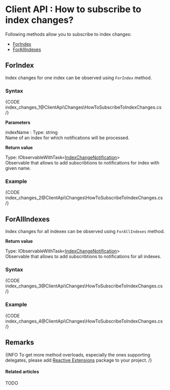 # Client API : How to subscribe to index changes?

Following methods allow you to subscribe to index changes:

- [ForIndex](../../client-api/changes/how-to-subscribe-to-index-changes#forindex)
- [ForAllIndexes](../../client-api/changes/how-to-subscribe-to-index-changes#forallindexes)

## ForIndex

Index changes for one index can be observed using `ForIndex` method.

### Syntax

{CODE index_changes_1@ClientApi\Changes\HowToSubscribeToIndexChanges.cs /}

**Parameters**   

indexName
:   Type: string   
Name of an index for which notifications will be processed.

**Return value**

Type: IObservableWithTask<[IndexChangeNotification](../../glossary/client-api/changes/index-change-notification)>   
Observable that allows to add subscribtions to notifications for index with given name.

### Example

{CODE index_changes_2@ClientApi\Changes\HowToSubscribeToIndexChanges.cs /}

## ForAllIndexes

Index changes for all indexex can be observed using `ForAllIndexes` method.

**Return value**

Type: IObservableWithTask<[IndexChangeNotification](../../glossary/client-api/changes/index-change-notification)>   
Observable that allows to add subscribtions to notifications for all indexes.

### Syntax

{CODE index_changes_3@ClientApi\Changes\HowToSubscribeToIndexChanges.cs /}

### Example

{CODE index_changes_4@ClientApi\Changes\HowToSubscribeToIndexChanges.cs /}

## Remarks

{INFO To get more method overloads, especially the ones supporting delegates, please add [Reactive Extensions](http://nuget.org/packages/Rx-Main) package to your project. /}

#### Related articles

TODO